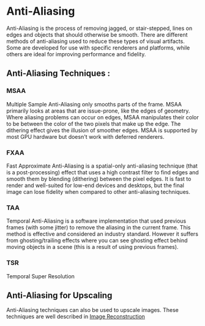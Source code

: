 # Anti-Aliasing
Anti-Aliasing is the process of removing jagged, or stair-stepped, lines on edges and objects that should otherwise be smooth. 
There are different methods of anti-aliasing used to reduce these types of visual artifacts. 
Some are developed for use with specific renderers and platforms, while others are ideal for improving performance and fidelity.

## Anti-Aliasing Techniques :
### MSAA
Multiple Sample Anti-Aliasing only smooths parts of the frame. 
MSAA primarily looks at areas that are issue-prone, like the edges of geometry. 
Where aliasing problems can occur on edges, MSAA manipulates their color to be between the color of the two pixels that make up the edge. 
The dithering effect gives the illusion of smoother edges.
MSAA is supported by most GPU hardware but doesn't work with deferred renderers.
### FXAA
Fast Approximate Anti-Aliasing is a spatial-only anti-aliasing technique (that is a post-processing) effect that uses a high contrast filter to find edges and smooth them by blending (dithering) between the pixel edges. 
It is fast to render and well-suited for low-end devices and desktops, but the final image can lose fidelity when compared to other anti-aliasing techniques.
### TAA
Temporal Anti-Aliasing is a software implementation that used previous frames (with some jitter) to remove the aliasing in the current frame.
This method is effective and considered an industry standard. 
However it suffers from ghosting/trailing effects where you can see ghosting effect behind moving objects in a scene (this is a result of using previous frames).
### TSR
Temporal Super Resolution

## Anti-Aliasing for Upscaling
Anti-Aliasing techniques can also be used to upscale images. These techniques are well described in [Image Reconstruction](Image_Reconstruction.md)
